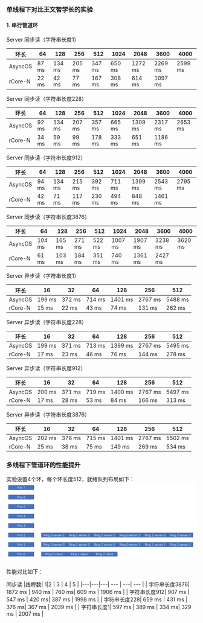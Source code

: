 ### 单线程下对比王文智学长的实验

#### 1. 串行管道环

Server 同步读（字符串长度1）

|环长|64|128 | 256 | 512 | 1024 | 2048 | 3600 | 4000|
|---|---|---|---|---| ---| --- | --- | --- |
|AsyncOS| 87 ms | 134 ms | 205 ms| 347 ms  | 650 ms| 1272 ms| 2269 ms |2599 ms|
| rCore-N| 22 ms | 42 ms | 77 ms| 167 ms | 308 ms | 614 ms | 1097 ms|


Server 同步读（字符串长度228）

|环长|64|128 | 256 | 512 | 1024 | 2048 | 3600 | 4000|
|---|---|---|---|---| ---| --- | --- | --- |
|AsyncOS| 92 ms | 134 ms | 207 ms| 357 ms  | 665 ms| 1309 ms| 2317 ms | 2653 ms|
| rCore-N|34 ms | 59 ms | 99 ms| 178 ms | 333 ms | 651 ms | 1186 ms |


Server 同步读（字符串长度912）

|环长|64|128 | 256 | 512 | 1024 | 2048 | 3600 | 4000|
|---|---|---|---|---| ---| --- | --- | --- |
|AsyncOS| 94 ms | 134 ms | 215 ms| 392 ms  | 711 ms| 1399 ms| 2543 ms |2795 ms|
| rCore-N| 42 ms | 71 ms | 117 ms| 230 ms | 494 ms  | 848 ms | 1461 ms |
	
Server 同步读（字符串长度3876）

|环长|64|128 | 256 | 512 | 1024 | 2048 | 3600 |4000|
|---|---|---|---|---| ---| --- | --- | --- |
|AsyncOS| 104 ms | 165 ms | 271 ms| 522 ms  | 1007 ms| 1907 ms| 3238 ms | 3620 ms|
| rCore-N| 61 ms | 103 ms | 184 ms| 351 ms | 740 ms | 1361 ms | 2427 ms |

Server 异步读（字符串长度1）

|环长|16 |32 | 64|128 | 256 | 512 |
|---|---|---|---|---| ---| --- |
|AsyncOS| 199 ms | 372 ms | 714 ms | 1401 ms | 2767 ms| 5488 ms  | 
| rCore-N|15 ms | 22 ms | 43 ms| 74 ms | 131 ms | 262 ms |

Server 异步读（字符串长度228）

|环长|16 |32 | 64|128 | 256 | 512 |
|---|---|---|---|---| ---| --- |
|AsyncOS|  199 ms | 371 ms | 713 ms | 1399 ms | 2767 ms| 5495 ms  | 
| rCore-N|17 ms | 23 ms | 46 ms| 76 ms | 144 ms | 278 ms |

Server 异步读（字符串长度912）

|环长|16 |32 | 64|128 | 256 | 512 |
|---|---|---|---|---| ---| --- |
|AsyncOS| 200 ms | 371 ms | 719 ms | 1400 ms | 2767 ms|  5497 ms  | 
| rCore-N|17 ms | 28 ms | 53 ms| 84 ms | 166 ms | 313 ms |

Server 异步读（字符串长度3876）
	
|环长|16 |32 | 64|128 | 256 | 512 |
|---|---|---|---|---| ---| --- |
|AsyncOS| 202 ms | 376 ms | 715 ms | 1401 ms | 2767 ms| 5502 ms  | 
| rCore-N| 25 ms | 38 ms | 75 ms| 149 ms | 269 ms | 534 ms |


### 多线程下管道环的性能提升

实验设置4个环，每个环长度512，就绪队列布局如下：
![](../image/Pasted-image-20221230045519.png)


性能对比如下：

同步读
|线程数| 1|2 | 3 | 4 | 5 | 
|---|---|---| --- | ---| --- |
| 字符串长度3876| 1872 ms | 940 ms | 760 ms| 609 ms | 1906 ms |
| 字符串长度912| 907 ms | 547 ms | 420 ms| 387 ms | 1998 ms |
| 字符串长度228| 659 ms | 431 ms | 376 ms| 367 ms | 2039 ms |
| 字符串长度1| 597 ms | 389 ms | 334 ms| 329 ms | 2007 ms |




